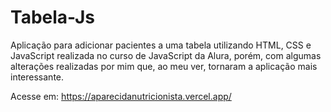 # Tabela-Js

Aplicação para adicionar pacientes a uma tabela utilizando HTML, CSS e JavaScript realizada no curso de JavaScript da Alura, porém, com algumas alterações realizadas por mim que, ao meu ver, tornaram a aplicação mais interessante.

Acesse em: https://aparecidanutricionista.vercel.app/
